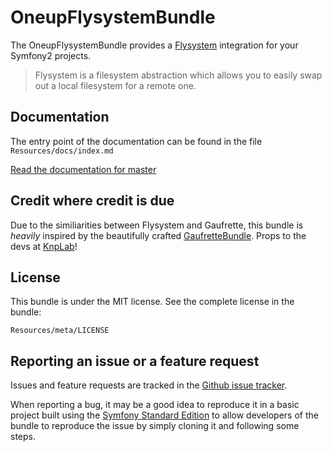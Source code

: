 OneupFlysystemBundle
====================

The OneupFlysystemBundle provides a [Flysystem](https://github.com/thephpleague/flysystem) integration for your Symfony2 projects.

> Flysystem is a filesystem abstraction which allows you to easily swap out a local filesystem for a remote one.

Documentation
-------------

The entry point of the documentation can be found in the file `Resources/docs/index.md`

[Read the documentation for master](https://github.com/1up-lab/OneupFlysystemBundle/blob/master/Resources/doc/index.md)


Credit where credit is due
--------------------------

Due to the similiarities between Flysystem and Gaufrette, this bundle is *heavily* inspired by the beautifully crafted [GaufretteBundle](https://github.com/KnpLabs/KnpGaufretteBundle). Props to the devs at [KnpLab](http://knplabs.com/)!


License
-------

This bundle is under the MIT license. See the complete license in the bundle:

    Resources/meta/LICENSE


Reporting an issue or a feature request
---------------------------------------

Issues and feature requests are tracked in the [Github issue tracker](https://github.com/1up-lab/OneupFlysystemBundle/issues).

When reporting a bug, it may be a good idea to reproduce it in a basic project
built using the [Symfony Standard Edition](https://github.com/symfony/symfony-standard)
to allow developers of the bundle to reproduce the issue by simply cloning it
and following some steps.